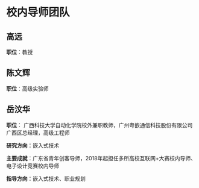 # 校内导师团队

## 高远
<!-- 图片：/assets/img/mentors/gaoyuan.png -->
**职位**：教授


## 陈文辉
<!-- 图片：/assets/img/mentors/chenwenhui.png -->
**职位**：高级实验师


## 岳汶华
<!-- 图片：/assets/img/mentors/yuewenhua.jpg -->
**职位**： 广西科技大学自动化学院校外兼职教师，广州粤嵌通信科技股份有限公司广西区总经理，高级工程师

**研究方向**：嵌入式技术

**主要成就**：广东省青年创客导师，2018年起担任多所高校互联网+大赛校内导师、电子设计竞赛校内导师

**指导方向**：嵌入式技术、职业规划

